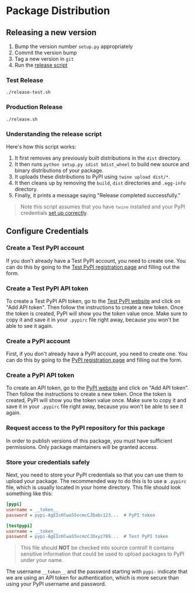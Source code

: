 # Package Distribution

## Releasing a new version
1. Bump the version number `setup.py` appropriately
2. Commit the version bump
3. Tag a new version in `git`
4. Run the [release script](#understanding-the-release-script)

### Test Release
```shell
./release-test.sh
```

### Production Release
```shell
./release.sh
```

### Understanding the release script
Here's how this script works:

1. It first removes any previously built distributions in the `dist` directory.
2. It then runs `python setup.py sdist bdist_wheel` to build new source and binary distributions of your package.
3. It uploads these distributions to PyPI using `twine upload dist/*`.
4. It then cleans up by removing the `build`, `dist` directories and `.egg-info` directory.
5. Finally, it prints a message saying "Release completed successfully."

> Note this script assumes that you have `twine` installed and your PyPI credentials [set up correctly](#configure-credentials).

## Configure Credentials

### Create a Test PyPI account
If you don't already have a Test PyPI account, you need to create one.
You can do this by going to the [Test PyPI registration page](https://test.pypi.org/account/register/) and filling out the form.

### Create a Test PyPI API token
To create a Test PyPI API token, go to the [Test PyPI website](https://test.pypi.org/manage/account/token/) and click on "Add API token".
Then follow the instructions to create a new token. Once the token is created, PyPI will show you the token value once.
Make sure to copy it and save it in your `.pypirc` file right away, because you won't be able to see it again.

### Create a PyPI account
First, if you don't already have a PyPI account, you need to create one.
You can do this by going to the [PyPI registration page](https://pypi.org/account/register/) and filling out the form.

### Create a PyPI API token
To create an API token, go to the [PyPI website](https://pypi.org/manage/account/token/) and click on "Add API token".
Then follow the instructions to create a new token. Once the token is created, PyPI will show you the token value once.
Make sure to copy it and save it in your `.pypirc` file right away, because you won't be able to see it again.

### Request access to the PyPI repository for this package
In order to publish versions of this package, you must have sufficient permissions.
Only package maintainers will be granted access.

### Store your credentials safely
Next, you need to store your PyPI credentials so that you can use them to upload your package.
The recommended way to do this is to use a `.pypirc` file, which is usually located in your home directory.
This file should look something like this:
```ini
[pypi]
username = __token__
password = pypi-AgEIcHlwaS5vcmcCJDabc123...  # PyPI token

[testpypi]
username = __token__
password = pypi-AgEIcHlwaS5vcmcCJDxyz789...  # Test PyPI token
```
> This file should **NOT** be checked into source control! It contains sensitive information that could be used to upload packages to PyPI under your name.

The username `__token__` and the password starting with `pypi-` indicate that we are using an API token for authentication, which is more secure than using your PyPI username and password.
